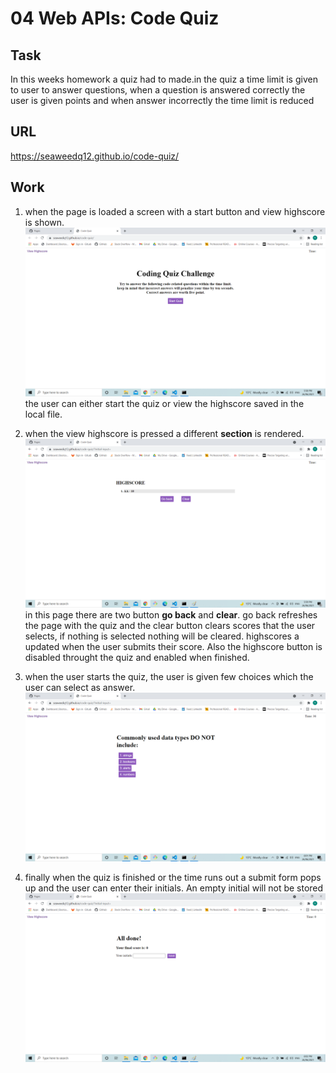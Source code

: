 # 04 Web APIs: Code Quiz

## Task

In this weeks homework a quiz had to made.in the quiz a time limit is given to user to answer questions, when a question is answered correctly the user is given points and when answer incorrectly the time limit is reduced 

## URL

https://seaweedq12.github.io/code-quiz/

## Work

1. when the page is loaded a screen with a start button and view highscore is shown.
![init](./assets/images/init.png)
the user can either start the quiz or view the highscore saved in the local file.
2. when the view highscore is pressed a different **section** is rendered.
![hscore](./assets/images/hscore.png)
in this page there are two button **go back** and **clear**. go back refreshes the page with the quiz and the clear button clears scores that the user selects, if nothing is selected nothing will be cleared. highscores a updated when the user submits their score. Also the highscore button is disabled throught the quiz and enabled when finished.  

4. when the user starts the quiz, the user is given few choices which the user can select as answer.
![quiz](./assets/images/quiz.png)

5. finally when the quiz is finished or the time runs out a submit form pops up and the user can enter their initials. An empty initial will not be stored
![submit](./assets/images/submit.png)


 